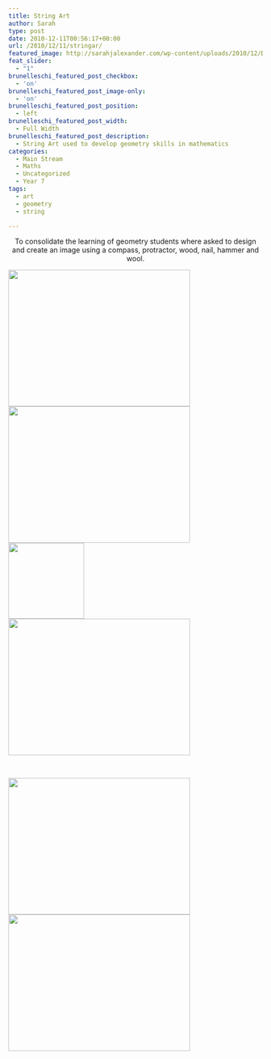 ```yaml
---
title: String Art
author: Sarah
type: post
date: 2010-12-11T00:56:17+00:00
url: /2010/12/11/stringar/
featured_image: http://sarahjalexander.com/wp-content/uploads/2010/12/DSCN7506-e1325057913372.jpg
feat_slider:
  - "1"
brunelleschi_featured_post_checkbox:
  - 'on'
brunelleschi_featured_post_image-only:
  - 'on'
brunelleschi_featured_post_position:
  - left
brunelleschi_featured_post_width:
  - Full Width
brunelleschi_featured_post_description:
  - String Art used to develop geometry skills in mathematics
categories:
  - Main Stream
  - Maths
  - Uncategorized
  - Year 7
tags:
  - art
  - geometry
  - string

---
```

<p style="text-align: center;">
  To consolidate the learning of geometry students where asked to design and create an image using a compass, protractor, wood, nail, hammer and wool.
</p>

<a href="http://sarahjalexander.com/?attachment_id=774" rel="attachment wp-att-774"><img loading="lazy" class="alignleft size-full wp-image-774" title="DSCN7490" src="http://sarahjalexander.com/wp-content/uploads/2010/12/DSCN7490.jpg" alt="" width="360" height="270" srcset="https://sarahjalexander.com/wp-content/uploads/2010/12/DSCN7490.jpg 360w, https://sarahjalexander.com/wp-content/uploads/2010/12/DSCN7490-300x225.jpg 300w" sizes="(max-width: 360px) 100vw, 360px" /></a><a href="http://sarahjalexander.com/?attachment_id=775" rel="attachment wp-att-775"><img loading="lazy" class="alignleft size-full wp-image-775" title="DSCN7492" src="http://sarahjalexander.com/wp-content/uploads/2010/12/DSCN7492.jpg" alt="" width="360" height="270" srcset="https://sarahjalexander.com/wp-content/uploads/2010/12/DSCN7492.jpg 360w, https://sarahjalexander.com/wp-content/uploads/2010/12/DSCN7492-300x225.jpg 300w" sizes="(max-width: 360px) 100vw, 360px" /></a><a href="http://sarahjalexander.com/?attachment_id=780" rel="attachment wp-att-780"><img loading="lazy" class="aligncenter size-thumbnail wp-image-780" title="3d String Art" src="http://sarahjalexander.com/wp-content/uploads/2010/12/DSCN7506-e1325056704416-150x150.jpg" alt="" width="150" height="150" /></a><a href="http://sarahjalexander.com/?attachment_id=777" rel="attachment wp-att-777"><img loading="lazy" class="alignleft size-full wp-image-777" title="DSCN7497" src="http://sarahjalexander.com/wp-content/uploads/2010/12/DSCN7497.jpg" alt="" width="360" height="270" srcset="https://sarahjalexander.com/wp-content/uploads/2010/12/DSCN7497.jpg 360w, https://sarahjalexander.com/wp-content/uploads/2010/12/DSCN7497-300x225.jpg 300w" sizes="(max-width: 360px) 100vw, 360px" /></a>

&nbsp;

<a href="http://sarahjalexander.com/?attachment_id=778" rel="attachment wp-att-778"><img loading="lazy" class="alignleft size-full wp-image-778" title="DSCN7501" src="http://sarahjalexander.com/wp-content/uploads/2010/12/DSCN7501.jpg" alt="" width="360" height="270" srcset="https://sarahjalexander.com/wp-content/uploads/2010/12/DSCN7501.jpg 360w, https://sarahjalexander.com/wp-content/uploads/2010/12/DSCN7501-300x225.jpg 300w" sizes="(max-width: 360px) 100vw, 360px" /></a><a href="http://sarahjalexander.com/?attachment_id=779" rel="attachment wp-att-779"><img loading="lazy" class="alignleft size-full wp-image-779" title="DSCN7496" src="http://sarahjalexander.com/wp-content/uploads/2010/12/DSCN7496.jpg" alt="" width="360" height="270" srcset="https://sarahjalexander.com/wp-content/uploads/2010/12/DSCN7496.jpg 360w, https://sarahjalexander.com/wp-content/uploads/2010/12/DSCN7496-300x225.jpg 300w" sizes="(max-width: 360px) 100vw, 360px" /></a>